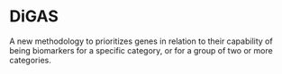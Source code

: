 # DiGAS
A new methodology to prioritizes genes in relation to their capability of being biomarkers for a specific category, or for a group of two or more categories.
